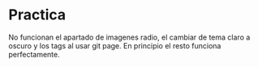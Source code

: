 # Practica
No funcionan el apartado de imagenes radio, el cambiar de tema claro a oscuro y los tags al usar git page. En principio el resto funciona perfectamente.
